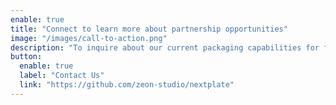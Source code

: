 ```yaml
---
enable: true
title: "Connect to learn more about partnership opportunities"
image: "/images/call-to-action.png"
description: "To inquire about our current packaging capabilities for fluid packaging, yogurt packaging, sour cream packaging, and ice-cream and dairy-alternative packaging connect with us."
button:
  enable: true
  label: "Contact Us"
  link: "https://github.com/zeon-studio/nextplate"
---
```

